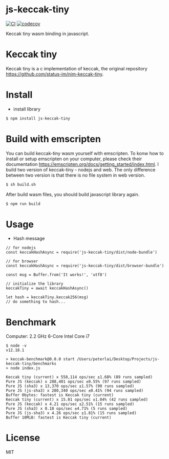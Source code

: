 # js-keccak-tiny
[![CI](https://github.com/sc0Vu/js-keccak-tiny/actions/workflows/ci.yml/badge.svg)](https://github.com/sc0Vu/js-keccak-tiny/actions/workflows/ci.yml)
[![codecov](https://codecov.io/gh/sc0Vu/js-keccak-tiny/branch/master/graph/badge.svg)](https://codecov.io/gh/sc0Vu/js-keccak-tiny)

Keccak tiny wasm binding in javascript.

# Keccak tiny

Keccak tiny is a c implementation of keccak, the original repository https://github.com/status-im/nim-keccak-tiny.

# Install

* install library

```BASH
$ npm install js-keccak-tiny
```

# Build with emscripten

You can build keccak-tiny wasm yourself with emscripten. To konw how to install or setup emscripten on your computer, please check their documentation https://emscripten.org/docs/getting_started/index.html. I build two version of keccak-tiny - nodejs and web. The only difference between two version is that there is no file system in web version.

```BASH
$ sh build.sh
```

After build wasm files, you should build javascript library again.

```BASH
$ npm run build
```

# Usage

* Hash message
```JS
// for nodejs
const keccakHashAsync = require('js-keccak-tiny/dist/node-bundle')

// for browser
const keccakHashAsync = require('js-keccak-tiny/dist/browser-bundle')

const msg = Buffer.from('It works!', 'utf8')

// initialize the library
keccakTiny = await keccakHashAsync()

let hash = keccakTiny.keccak256(msg)
// do something to hash...
```
# Benchmark

Computer: 2.2 GHz 6-Core Intel Core i7

```
$ node -v
v12.18.1

> keccak-benchmark@0.0.0 start /Users/peterlai/Desktop/Projects/js-keccak-tiny/benchmarks
> node index.js

Keccak tiny (current) x 558,114 ops/sec ±1.68% (89 runs sampled)
Pure JS (keccak) x 288,401 ops/sec ±0.55% (97 runs sampled)
Pure JS (sha3) x 13,370 ops/sec ±1.57% (90 runs sampled)
Pure JS (js-sha3) x 280,340 ops/sec ±0.41% (94 runs sampled)
Buffer 0bytes: fastest is Keccak tiny (current)
Keccak tiny (current) x 15.01 ops/sec ±1.04% (42 runs sampled)
Pure JS (keccak) x 4.21 ops/sec ±2.51% (15 runs sampled)
Pure JS (sha3) x 0.18 ops/sec ±4.71% (5 runs sampled)
Pure JS (js-sha3) x 4.26 ops/sec ±1.81% (15 runs sampled)
Buffer 10MiB: fastest is Keccak tiny (current)
```

# License

MIT
